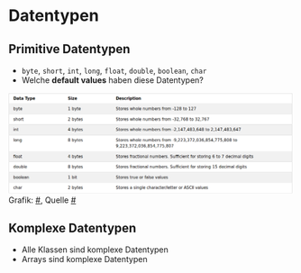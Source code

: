 # Datentypen

## Primitive Datentypen

-   `byte`, `short`, `int`, `long`, `float`, `double`, `boolean`, `char`
-   Welche **default values** haben diese Datentypen?

![primitive types overview](/assets/images/primitive-data-types.png)
Grafik: [#](/assets/images/primitive-data-types.png), Quelle [#](https://de.wikibooks.org/wiki/Java_Standard)


## Komplexe Datentypen

- Alle Klassen sind komplexe Datentypen
- Arrays sind komplexe Datentypen